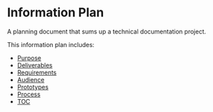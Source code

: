 # Information Plan

A planning document that sums up a technical documentation project.

This information plan includes:

* [Purpose](/chapter1.md)
* [Deliverables](/deliverables.md)
* [Requirements](/requirements.md)
* [Audience](/audience.md)
* [Prototypes](/prototypesdesign.md)
* [Process](/process.md)
* [TOC](/table-of-contents-overview.md)